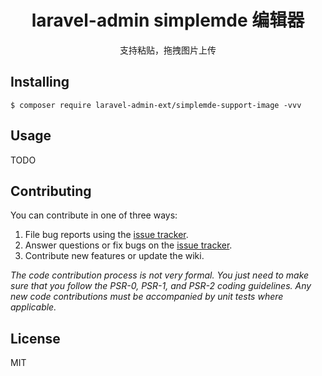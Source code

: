 <h1 align="center"> laravel-admin simplemde 编辑器 </h1>

<p align="center">支持粘贴，拖拽图片上传</p>


## Installing

```shell
$ composer require laravel-admin-ext/simplemde-support-image -vvv
```

## Usage

TODO

## Contributing

You can contribute in one of three ways:

1. File bug reports using the [issue tracker](https://github.com//aravel-admin-ext/simplemde-support-image/issues).
2. Answer questions or fix bugs on the [issue tracker](https://github.com//aravel-admin-ext/simplemde-support-image/issues).
3. Contribute new features or update the wiki.

_The code contribution process is not very formal. You just need to make sure that you follow the PSR-0, PSR-1, and PSR-2 coding guidelines. Any new code contributions must be accompanied by unit tests where applicable._

## License

MIT
